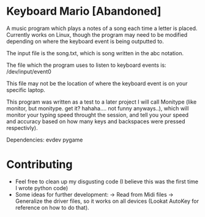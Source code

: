 # Keyboard Mario [Abandoned]

A music program which plays a notes of a song each time a letter is placed. Currently works on Linux, though the program may need to be modified depending on where the keyboard event is being outputted to.

The input file is the song.txt, which is song written in the abc notation.

The file which the program uses to listen to keyboard events is:
    /dev/input/event0

This file may not be the location of where the keyboard event is on your specific laptop.

This program was written as a test to a later project I will call Monitype (like monitor, but monitype. get it? hahaha.... not funny anyways..), which will monitor your typing speed throught the session, and tell you your speed and accuracy based on how many keys and backspaces were pressed respectivly).

Dependencies:
evdev
pygame

# Contributing
 - Feel free to clean up my disgusting code (I believe this was the first time I wrote python code)
 - Some ideas for further development:
    -> Read from Midi files
    -> Generalize the driver files, so it works on all devices (Lookat AutoKey for reference on how to do that).
